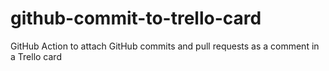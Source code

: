 # github-commit-to-trello-card
GitHub Action to attach GitHub commits and pull requests as a comment in a Trello card
